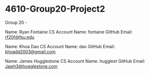 # 4610-Group20-Project2
Group 20 -

Name: Ryan Fontaine
CS Account Name: fontaine
GitHub Email: rf20f@fsu.edu

Name: Khoa Dao
CS Account Name: dao
GitHub Email: khoadd2003@gmail.com

Name: James Hugglestone
CS Account Name: hugglest
GitHub Email: Jawh3@hugglestone.com
